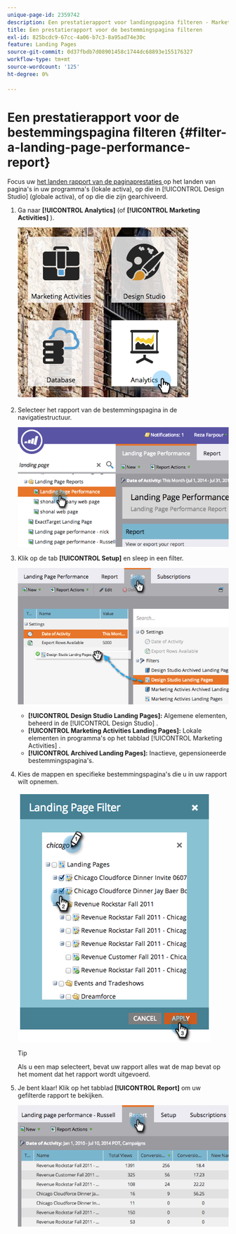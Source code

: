 ```yaml
---
unique-page-id: 2359742
description: Een prestatierapport voor landingspagina filteren - Marketo Docs - Productdocumentatie
title: Een prestatierapport voor de bestemmingspagina filteren
exl-id: 825bcdc9-67cc-4a06-b7c3-8a95ad74e30c
feature: Landing Pages
source-git-commit: 0d37fbdb7d08901458c1744dc68893e155176327
workflow-type: tm+mt
source-wordcount: '125'
ht-degree: 0%

---
```


# Een prestatierapport voor de bestemmingspagina filteren {#filter-a-landing-page-performance-report}

Focus uw [ het landen rapport van de paginaprestaties ](/help/marketo/product-docs/demand-generation/landing-pages/understanding-landing-pages/landing-page-performance-report.md) op het landen van pagina&#39;s in uw programma&#39;s (lokale activa), op die in [!UICONTROL Design Studio] (globale activa), of op die die zijn gearchiveerd.

1. Ga naar **[!UICONTROL Analytics]** (of **[!UICONTROL Marketing Activities]** ).

   ![](assets/analyticstile.png)

1. Selecteer het rapport van de bestemmingspagina in de navigatiestructuur.

   ![](assets/image2014-9-18-15-3a46-3a6.png)

1. Klik op de tab **[!UICONTROL Setup]** en sleep in een filter.

   ![](assets/image2014-9-18-15-3a46-3a16.png)

   * **[!UICONTROL Design Studio Landing Pages]:** Algemene elementen, beheerd in de [!UICONTROL Design Studio] .
   * **[!UICONTROL Marketing Activities Landing Pages]:** Lokale elementen in programma&#39;s op het tabblad [!UICONTROL Marketing Activities] .
   * **[!UICONTROL Archived Landing Pages]:** Inactieve, gepensioneerde bestemmingspagina&#39;s.

1. Kies de mappen en specifieke bestemmingspagina&#39;s die u in uw rapport wilt opnemen.

   ![](assets/image2014-9-18-15-3a46-3a47.png)

   >[!TIP]
   >
   >Als u een map selecteert, bevat uw rapport alles wat de map bevat op het moment dat het rapport wordt uitgevoerd.

1. Je bent klaar! Klik op het tabblad **[!UICONTROL Report]** om uw gefilterde rapport te bekijken.

   ![](assets/image2014-9-18-15-3a47-3a21.png)
